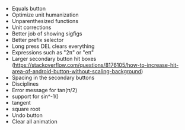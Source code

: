 - Equals button
- Optimize unit humanization
- Unparenthesized functions
- Unit corrections
- Better job of showing sigfigs
- Better prefix selector
- Long press DEL clears everything
- Expressions such as "2π" or "eπ"
- Larger secondary button hit boxes (https://stackoverflow.com/questions/8176105/how-to-increase-hit-area-of-android-button-without-scaling-background)
- Spacing in the secondary buttons
- Disciplines
- Error message for tan(π/2)
- support for sin^-1()
- tangent
- square root
- Undo button
- Clear all animation